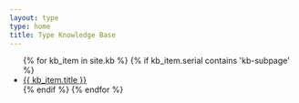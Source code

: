 ```yaml
---
layout: type
type: home
title: Type Knowledge Base
---
```

<ul class="hasBullets columns3">
{% for kb_item in site.kb %}
	{% if kb_item.serial contains 'kb-subpage' %} 
	<li><a href="{{ kb_item.url }}" title="kb_item.title">{{ kb_item.title }}</a></li>
	{% endif %}
{% endfor %}
</ul>